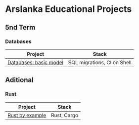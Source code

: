 # Arslanka Educational Projects

## 5nd Term

### Databases

| Project                                                                         | Stack                       |
| ------------------------------------------------------------------------------- | --------------------------- |
| [Databases: basic model](https://github.com/Arslanka-Educational/db-lab-basic)  | SQL migrations, CI on Shell |


## Aditional
### Rust

| Project                                                                         | Stack                       |
| ------------------------------------------------------------------------------- | --------------------------- |
| [Rust by example](https://github.com/Arslanka-Educational/rust-by-example)      |         Rust, Cargo         |
